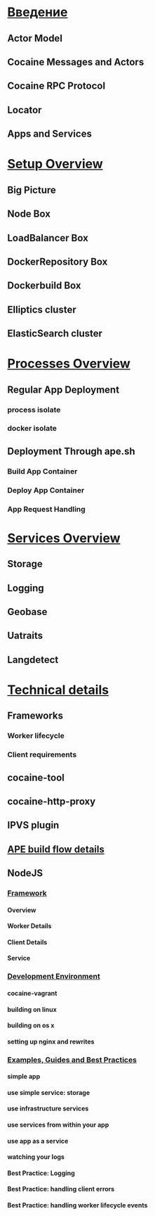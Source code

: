 
# [Введение](intro.md)

## Actor Model
## Cocaine Messages and Actors
## Cocaine RPC Protocol
## Locator
## Apps and Services


# [Setup Overview](setup-overview.md)

## Big Picture
## Node Box
## LoadBalancer Box
## DockerRepository Box
## Dockerbuild Box
## Elliptics cluster
## ElasticSearch cluster


# [Processes Overview](processes-overview.md)

## Regular App Deployment
### process isolate
### docker isolate

## Deployment Through ape.sh

### Build App Container
### Deploy App Container
### App Request Handling


# [Services Overview](services-overview.md)

## Storage
## Logging
## Geobase
## Uatraits
## Langdetect


# [Technical details](technical-details.md)

## Frameworks

### Worker lifecycle
### Client requirements


## cocaine-tool

## cocaine-http-proxy

## IPVS plugin

## [APE build flow details](ape-details.md)

## NodeJS

### [Framework](nodejs-framework.md)

#### Overview

#### Worker Details
#### Client Details
#### Service


### [Development Environment](nodejs-development-environment.md)

#### cocaine-vagrant
#### building on linux
#### building on os x
#### setting up nginx and rewrites

### [Examples, Guides and Best Practices](nodejs-guides.md)

#### simple app
#### use simple service: storage
#### use infrastructure services
#### use services from within your app
#### use app as a service
#### watching your logs

#### Best Practice: Logging
#### Best Practice: handling client errors
#### Best Practice: handling worker lifecycle events


